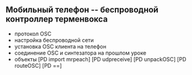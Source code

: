 ## Мобильный телефон -- беспроводной контроллер терменвокса

- протокол OSC
- настройка беспроводной сети
- установка OSC клиента на телефон
- соединение OSC и синтезатора на прошлом уроке
- объекты [PD import mrpeach] [PD udpreceive] [PD unpackOSC] [PD routeOSC] [PD ==]

